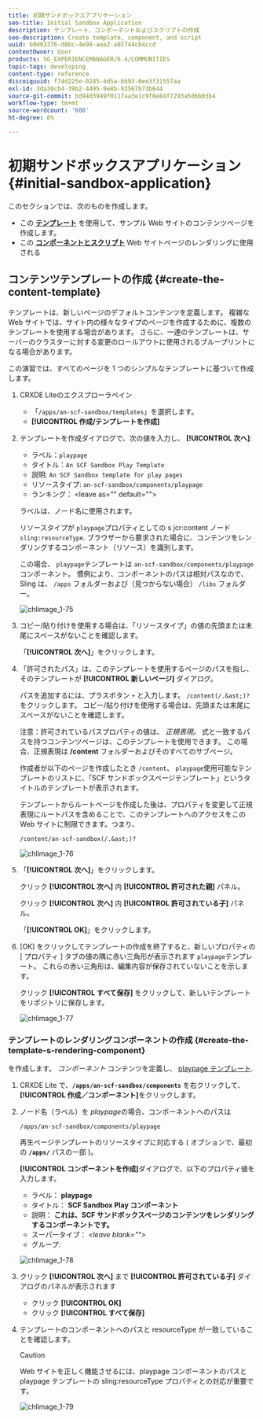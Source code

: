 ```yaml
---
title: 初期サンドボックスアプリケーション
seo-title: Initial Sandbox Application
description: テンプレート、コンポーネントおよびスクリプトの作成
seo-description: Create template, component, and script
uuid: b0d03376-d8bc-4e98-aea2-a01744c64ccd
contentOwner: User
products: SG_EXPERIENCEMANAGER/6.4/COMMUNITIES
topic-tags: developing
content-type: reference
discoiquuid: f74d225e-0245-4d5a-bb93-0ee3f31557aa
exl-id: 3da30cb4-39b2-4495-9e8b-93567b73b644
source-git-commit: bd94d3949f0117aa3e1c9f0e84f7293a5d6b03b4
workflow-type: tm+mt
source-wordcount: '608'
ht-degree: 6%

---
```


# 初期サンドボックスアプリケーション {#initial-sandbox-application}

このセクションでは、次のものを作成します。

* この **[テンプレート](#createthepagetemplate)** を使用して、サンプル Web サイトのコンテンツページを作成します。
* この **[コンポーネントとスクリプト](#create-the-template-s-rendering-component)** Web サイトページのレンダリングに使用される

## コンテンツテンプレートの作成 {#create-the-content-template}

テンプレートは、新しいページのデフォルトコンテンツを定義します。 複雑な Web サイトでは、サイト内の様々なタイプのページを作成するために、複数のテンプレートを使用する場合があります。 さらに、一連のテンプレートは、サーバーのクラスターに対する変更のロールアウトに使用されるブループリントになる場合があります。

この演習では、すべてのページを 1 つのシンプルなテンプレートに基づいて作成します。

1. CRXDE Liteのエクスプローラペイン

   * 「`/apps/an-scf-sandbox/templates`」を選択します。
   * **[!UICONTROL 作成/テンプレートを作成]**

1. テンプレートを作成ダイアログで、次の値を入力し、 **[!UICONTROL 次へ]**:

   * ラベル：`playpage`
   * タイトル：`An SCF Sandbox Play Template`
   * 説明: `An SCF Sandbox template for play pages`
   * リソースタイプ: `an-scf-sandbox/components/playpage`
   * ランキング： &lt;leave as=&quot;&quot; default=&quot;&quot;>

   ラベルは、ノード名に使用されます。

   リソースタイプが `playpage`プロパティとしての s jcr:content ノード `sling:resourceType`. ブラウザーから要求された場合に、コンテンツをレンダリングするコンポーネント（リソース）を識別します。

   この場合、 `playpage`テンプレートは `an-scf-sandbox/components/playpage` コンポーネント。 慣例により、コンポーネントのパスは相対パスなので、Sling は、 `/apps` フォルダーおよび（見つからない場合） `/libs` フォルダー。

   ![chlimage_1-75](assets/chlimage_1-75.png)

1. コピー/貼り付けを使用する場合は、「リソースタイプ」の値の先頭または末尾にスペースがないことを確認します。

   「**[!UICONTROL 次へ]**」をクリックします。

1. 「許可されたパス」は、このテンプレートを使用するページのパスを指し、そのテンプレートが **[!UICONTROL 新しいページ]** ダイアログ。

   パスを追加するには、プラスボタン `+` と入力します。 `/content(/.&ast;)?` をクリックします。 コピー/貼り付けを使用する場合は、先頭または末尾にスペースがないことを確認します。

   注意：許可されているパスプロパティの値は、 *正規表現。* 式と一致するパスを持つコンテンツページは、このテンプレートを使用できます。 この場合、正規表現は **/content** フォルダーおよびそのすべてのサブページ。

   作成者が以下のページを作成したとき `/content`、 `playpage`使用可能なテンプレートのリストに、「SCF サンドボックスページテンプレート」というタイトルのテンプレートが表示されます。

   テンプレートからルートページを作成した後は、プロパティを変更して正規表現にルートパスを含めることで、このテンプレートへのアクセスをこの Web サイトに制限できます。つまり、

   `/content/an-scf-sandbox(/.&ast;)?`

   ![chlimage_1-76](assets/chlimage_1-76.png)

1. 「**[!UICONTROL 次へ]**」をクリックします。

   クリック **[!UICONTROL 次へ]** 内 **[!UICONTROL 許可された親]** パネル。

   クリック **[!UICONTROL 次へ]** 内 **[!UICONTROL 許可されている子]** パネル。

   「**[!UICONTROL OK]**」をクリックします。

1. [OK] をクリックしてテンプレートの作成を終了すると、新しいプロパティの [ プロパティ ] タブの値の隅に赤い三角形が表示されます `playpage`テンプレート。 これらの赤い三角形は、編集内容が保存されていないことを示します。

   クリック **[!UICONTROL すべて保存]** をクリックして、新しいテンプレートをリポジトリに保存します。

   ![chlimage_1-77](assets/chlimage_1-77.png)

### テンプレートのレンダリングコンポーネントの作成 {#create-the-template-s-rendering-component}

を作成します。 *コンポーネント* コンテンツを定義し、 [playpage テンプレート](#createthepagetemplate).

1. CRXDE Lite で、**`/apps/an-scf-sandbox/components`** を右クリックして、**[!UICONTROL 作成／コンポーネント]**&#x200B;をクリックします。
1. ノード名（ラベル）を *playpage*&#x200B;の場合、コンポーネントへのパスは

   `/apps/an-scf-sandbox/components/playpage`

   再生ページテンプレートのリソースタイプに対応する ( オプションで、最初の **`/apps/`** パスの一部 )。

   **[!UICONTROL コンポーネントを作成]**&#x200B;ダイアログで、以下のプロパティ値を入力します。

   * ラベル： **playpage**
   * タイトル： **SCF Sandbox Play コンポーネント**
   * 説明： **これは、SCF サンドボックスページのコンテンツをレンダリングするコンポーネントです。**
   * スーパータイプ： *&lt;leave blank=&quot;&quot;>*
   * グループ:

   ![chlimage_1-78](assets/chlimage_1-78.png)

1. クリック **[!UICONTROL 次へ]** まで **[!UICONTROL 許可されている子]** ダイアログのパネルが表示されます

   * クリック **[!UICONTROL OK]**
   * クリック **[!UICONTROL すべて保存]**

1. テンプレートのコンポーネントへのパスと resourceType が一致していることを確認します。

   >[!CAUTION]
   >
   >Web サイトを正しく機能させるには、playpage コンポーネントのパスと playpage テンプレートの sling:resourceType プロパティとの対応が重要です。

   ![chlimage_1-79](assets/chlimage_1-79.png)
